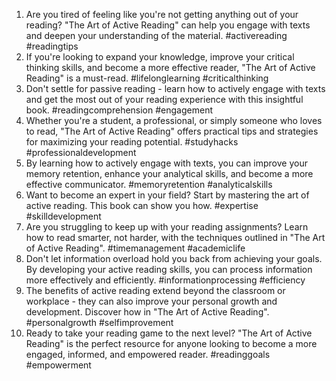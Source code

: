 1. Are you tired of feeling like you're not getting anything out of your reading? "The Art of Active Reading" can help you engage with texts and deepen your understanding of the material. #activereading #readingtips
2. If you're looking to expand your knowledge, improve your critical thinking skills, and become a more effective reader, "The Art of Active Reading" is a must-read. #lifelonglearning #criticalthinking
3. Don't settle for passive reading - learn how to actively engage with texts and get the most out of your reading experience with this insightful book. #readingcomprehension #engagement
4. Whether you're a student, a professional, or simply someone who loves to read, "The Art of Active Reading" offers practical tips and strategies for maximizing your reading potential. #studyhacks #professionaldevelopment
5. By learning how to actively engage with texts, you can improve your memory retention, enhance your analytical skills, and become a more effective communicator. #memoryretention #analyticalskills
6. Want to become an expert in your field? Start by mastering the art of active reading. This book can show you how. #expertise #skilldevelopment
7. Are you struggling to keep up with your reading assignments? Learn how to read smarter, not harder, with the techniques outlined in "The Art of Active Reading". #timemanagement #academiclife
8. Don't let information overload hold you back from achieving your goals. By developing your active reading skills, you can process information more effectively and efficiently. #informationprocessing #efficiency
9. The benefits of active reading extend beyond the classroom or workplace - they can also improve your personal growth and development. Discover how in "The Art of Active Reading". #personalgrowth #selfimprovement
10. Ready to take your reading game to the next level? "The Art of Active Reading" is the perfect resource for anyone looking to become a more engaged, informed, and empowered reader. #readinggoals #empowerment
